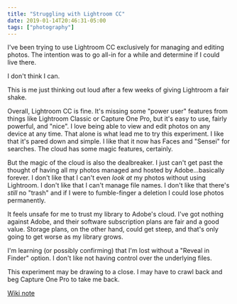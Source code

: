 ```yaml
---
title: "Struggling with Lightroom CC"
date: 2019-01-14T20:46:31-05:00 
tags: ["photography"]
---
```


I've been trying to use Lightroom CC exclusively for managing and editing
photos. The intention was to go all-in for a while and determine if I could live there.

I don't think I can.

This is me just thinking out loud after a few weeks of giving Lightroom a
fair shake.

Overall, Lightroom CC is fine. It's missing some "power user" features
from things like Lightroom Classic or Capture One Pro, but it's easy to use, fairly powerful,
and "nice". I love being able to view and edit photos on any device at any time.
That alone is what lead me to try this experiment. I like that it's pared down
and simple. I like that it now has Faces and "Sensei" for searches. The cloud
has some magic features, certainly.

But the magic of the cloud is also the dealbreaker. I just can't get past the
thought of having all my photos managed and hosted by Adobe...basically forever. I don't
like that I can't even _look at_ my photos without using Lightroom. I don't like
that I can't manage file names. I don't like that there's _still_ no "trash" and if I
were to fumble-finger a deletion I could lose photos permanently.

It feels unsafe for me to trust my library to Adobe's cloud. I've got nothing
against Adobe, and their software subscription plans are fair and a good value.
Storage plans, on the other hand, could get steep, and that's only going to get
worse as my library grows.

I'm learning (or possibly confirming) that I'm lost without a "Reveal in Finder"
option. I don't like not having control over the underlying files.

This experiment may be drawing to a close. I may have to crawl back and beg
Capture One Pro to take me back.

[Wiki note](https://rudimentarylathe.org/#Lightroom%20CC)




